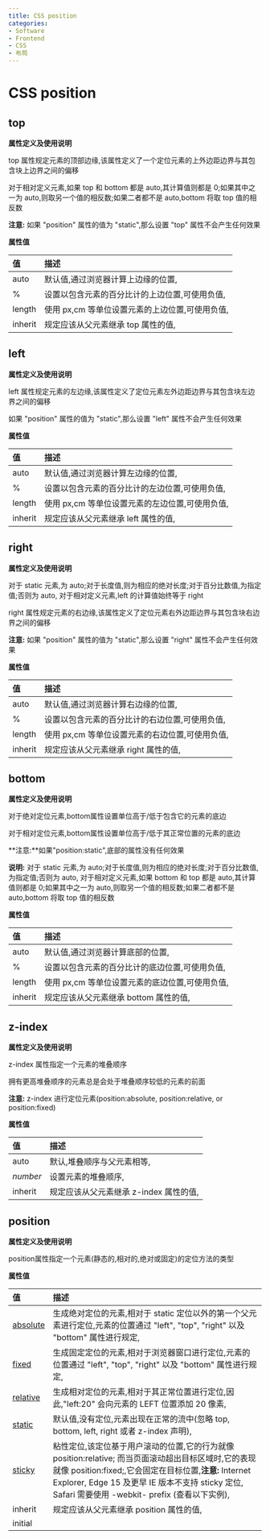 ```yaml
---
title: CSS position
categories:
- Software
- Frontend
- CSS
- 布局
---
```

# CSS position

## top

**属性定义及使用说明**

top 属性规定元素的顶部边缘,该属性定义了一个定位元素的上外边距边界与其包含块上边界之间的偏移

对于相对定义元素,如果 top 和 bottom 都是 auto,其计算值则都是 0;如果其中之一为 auto,则取另一个值的相反数;如果二者都不是 auto,bottom 将取 top 值的相反数

**注意:** 如果 "position" 属性的值为 "static",那么设置 "top" 属性不会产生任何效果

**属性值**

| 值      | 描述                                               |
| :------ | :------------------------------------------------- |
| auto    | 默认值,通过浏览器计算上边缘的位置,               |
| %       | 设置以包含元素的百分比计的上边位置,可使用负值,   |
| length  | 使用 px,cm 等单位设置元素的上边位置,可使用负值, |
| inherit | 规定应该从父元素继承 top 属性的值,                |

## left

**属性定义及使用说明**

left 属性规定元素的左边缘,该属性定义了定位元素左外边距边界与其包含块左边界之间的偏移

如果 "position" 属性的值为 "static",那么设置 "left" 属性不会产生任何效果

**属性值**

| 值      | 描述                                               |
| :------ | :------------------------------------------------- |
| auto    | 默认值,通过浏览器计算左边缘的位置,               |
| %       | 设置以包含元素的百分比计的左边位置,可使用负值,   |
| length  | 使用 px,cm 等单位设置元素的左边位置,可使用负值, |
| inherit | 规定应该从父元素继承 left 属性的值,               |

## right

**属性定义及使用说明**

对于 static 元素,为 auto;对于长度值,则为相应的绝对长度;对于百分比数值,为指定值;否则为 auto, 对于相对定义元素,left 的计算值始终等于 right

right 属性规定元素的右边缘,该属性定义了定位元素右外边距边界与其包含块右边界之间的偏移

**注意:** 如果 "position" 属性的值为 "static",那么设置 "right" 属性不会产生任何效果

**属性值**

| 值      | 描述                                               |
| :------ | :------------------------------------------------- |
| auto    | 默认值,通过浏览器计算右边缘的位置,               |
| %       | 设置以包含元素的百分比计的右边位置,可使用负值,   |
| length  | 使用 px,cm 等单位设置元素的右边位置,可使用负值, |
| inherit | 规定应该从父元素继承 right 属性的值,              |

## bottom

**属性定义及使用说明**

对于绝对定位元素,bottom属性设置单位高于/低于包含它的元素的底边

对于相对定位元素,bottom属性设置单位高于/低于其正常位置的元素的底边

**注意:**如果"position:static",底部的属性没有任何效果

**说明:** 对于 static 元素,为 auto;对于长度值,则为相应的绝对长度;对于百分比数值,为指定值;否则为 auto, 对于相对定义元素,如果 bottom 和 top 都是 auto,其计算值则都是 0;如果其中之一为 auto,则取另一个值的相反数;如果二者都不是 auto,bottom 将取 top 值的相反数

**属性值**

| 值      | 描述                                               |
| :------ | :------------------------------------------------- |
| auto    | 默认值,通过浏览器计算底部的位置,                 |
| %       | 设置以包含元素的百分比计的底边位置,可使用负值,   |
| length  | 使用 px,cm 等单位设置元素的底边位置,可使用负值, |
| inherit | 规定应该从父元素继承 bottom 属性的值,             |

## z-index

**属性定义及使用说明**

z-index 属性指定一个元素的堆叠顺序

拥有更高堆叠顺序的元素总是会处于堆叠顺序较低的元素的前面

**注意:** z-index 进行定位元素(position:absolute, position:relative, or position:fixed)

**属性值**

| 值       | 描述                                    |
| :------- | :-------------------------------------- |
| auto     | 默认,堆叠顺序与父元素相等,            |
| *number* | 设置元素的堆叠顺序,                    |
| inherit  | 规定应该从父元素继承 z-index 属性的值, |

## position

**属性定义及使用说明**

position属性指定一个元素(静态的,相对的,绝对或固定)的定位方法的类型

**属性值**

| 值                                                           | 描述                                                         |
| :----------------------------------------------------------- | :----------------------------------------------------------- |
| [absolute](https://www.runoob.com/css/css-positioning.html#position-absolute) | 生成绝对定位的元素,相对于 static 定位以外的第一个父元素进行定位,元素的位置通过 "left", "top", "right" 以及 "bottom" 属性进行规定, |
| [fixed](https://www.runoob.com/css/css-positioning.html#position-fixed) | 生成固定定位的元素,相对于浏览器窗口进行定位,元素的位置通过 "left", "top", "right" 以及 "bottom" 属性进行规定, |
| [relative](https://www.runoob.com/css/css-positioning.html#position-relative) | 生成相对定位的元素,相对于其正常位置进行定位,因此,"left:20" 会向元素的 LEFT 位置添加 20 像素, |
| [static](https://www.runoob.com/css/css-positioning.html#position-static) | 默认值,没有定位,元素出现在正常的流中(忽略 top, bottom, left, right 或者 z-index 声明), |
| [sticky](https://www.runoob.com/css/css-positioning.html#position-sticky) | 粘性定位,该定位基于用户滚动的位置,它的行为就像 position:relative; 而当页面滚动超出目标区域时,它的表现就像 position:fixed;,它会固定在目标位置,**注意:** Internet Explorer, Edge 15 及更早 IE 版本不支持 sticky 定位, Safari 需要使用 -webkit- prefix (查看以下实例), |
| inherit                                                      | 规定应该从父元素继承 position 属性的值,                     |
| initial                                                      |                                                              |

